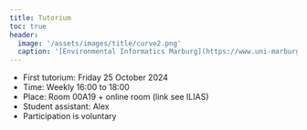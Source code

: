 ```yaml
---
title: Tutorium
toc: true
header:
  image: '/assets/images/title/curve2.png'
  caption: '[Environmental Informatics Marburg](https://www.uni-marburg.de/en/fb19/disciplines/physisch/environmentalinformatics){:target="_blank"}'
---
```

<!--more-->

* First tutorium: Friday 25 October 2024
* Time:  Weekly 16:00 to 18:00
* Place: Room 00A19 + online room (link see ILIAS)
* Student assistant: Alex
* Participation is voluntary



